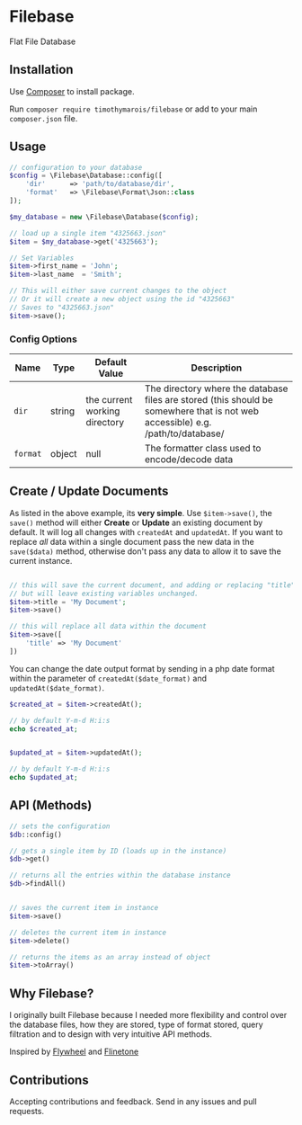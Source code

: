 # Filebase
Flat File Database


## Installation

Use [Composer](http://getcomposer.org/) to install package.

Run `composer require timothymarois/filebase` or add to your main `composer.json` file.

## Usage

```php
// configuration to your database
$config = \Filebase\Database::config([
    'dir'      => 'path/to/database/dir',
    'format'   => \Filebase\Format\Json::class
]);

$my_database = new \Filebase\Database($config);

// load up a single item "4325663.json"
$item = $my_database->get('4325663');

// Set Variables
$item->first_name = 'John';
$item->last_name  = 'Smith';

// This will either save current changes to the object
// Or it will create a new object using the id "4325663"
// Saves to "4325663.json"
$item->save();
```


### Config Options

|Name				|Type		|Default Value	|Description														|
|---				|---		|---				|---														|
|`dir`				|string				|the current working directory			|The directory where the database files are stored (this should be somewhere that is not web accessible) e.g. /path/to/database/			|
|`format`			|object		|null		|The formatter class used to encode/decode data				|


## Create / Update Documents

As listed in the above example, its **very simple**. Use `$item->save()`, the `save()` method will either **Create** or **Update** an existing document by default. It will log all changes with `createdAt` and `updatedAt`. If you want to replace *all* data within a single document pass the new data in the `save($data)` method, otherwise don't pass any data to allow it to save the current instance.

```php

// this will save the current document, and adding or replacing "title" variable
// but will leave existing variables unchanged.
$item->title = 'My Document';
$item->save()

// this will replace all data within the document
$item->save([
    'title' => 'My Document'
])

```

You can change the date output format by sending in a php date format within the parameter of  `createdAt($date_format)` and `updatedAt($date_format)`.

```php
$created_at = $item->createdAt();

// by default Y-m-d H:i:s
echo $created_at;


$updated_at = $item->updatedAt();

// by default Y-m-d H:i:s
echo $updated_at;
```


## API (Methods)

```php
// sets the configuration
$db::config()

// gets a single item by ID (loads up in the instance)
$db->get()

// returns all the entries within the database instance
$db->findAll()


// saves the current item in instance
$item->save()

// deletes the current item in instance
$item->delete()

// returns the items as an array instead of object
$item->toArray()
```


## Why Filebase?

I originally built Filebase because I needed more flexibility and control over the database files, how they are stored, type of format stored, query filtration and to design with very intuitive API methods.

Inspired by [Flywheel](https://github.com/jamesmoss/flywheel) and [Flinetone](https://github.com/fire015/flintstone)

## Contributions

Accepting contributions and feedback. Send in any issues and pull requests.
